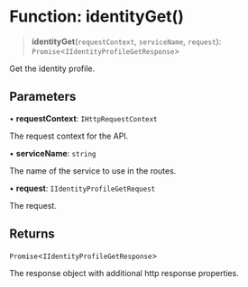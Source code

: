 # Function: identityGet()

> **identityGet**(`requestContext`, `serviceName`, `request`): `Promise`\<`IIdentityProfileGetResponse`\>

Get the identity profile.

## Parameters

• **requestContext**: `IHttpRequestContext`

The request context for the API.

• **serviceName**: `string`

The name of the service to use in the routes.

• **request**: `IIdentityProfileGetRequest`

The request.

## Returns

`Promise`\<`IIdentityProfileGetResponse`\>

The response object with additional http response properties.

